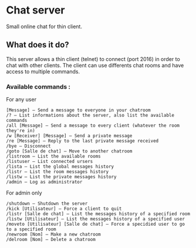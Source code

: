 # Chat server
Small online chat for thin client.

## What does it do?
This server allows a thin client (telnet) to connect (port 2016) in order to chat with other clients.
The client can use differents chat rooms and have access to multiple commands.

### Available commands :
For any user
```
[Message] – Send a message to everyone in your chatroom
/? – List informations about the server, also list the available commands
/all [Message] – Send a message to every client (whatever the room they're in)
/w [Receiver] [Message] – Send a private message
/re [Message] – Reply to the last private message received
/bye – Disconnect
/goto [Salle de chat] – Move to another chatroom
/listroom – List the available rooms
/listuser – List connected ursers
/lista – List the global messages history
/listr – List the room messages history
/listw – List the private messages history
/admin – Log as administrator
```
For admin only
```
/shutdown – Shutdown the server
/kick [Utilisateur] – Force a client to quit
/listr [Salle de chat] – List the messages history of a specified room
/listw [Utilisateur] – List the messages history of a specified user
/moveto [Utilisateur] [Salle de chat] – Force a specidied user to go to a specified room
/newroom [Nom] – Make a new chatroom
/delroom [Nom] – Delete a chatroom
```

